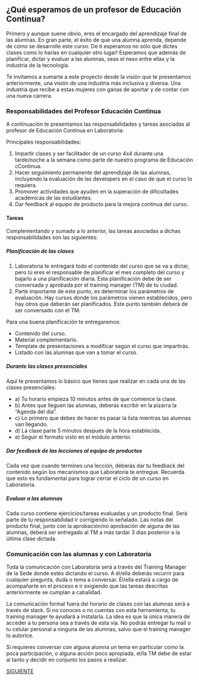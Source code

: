 
## ¿Qué esperamos de un profesor de Educación Continua?

Primero y aunque suene obvio, eres el encargado del aprendizaje final de las alumnas. En gran parte, el éxito de que una alumna aprenda, depende de cómo se desarrolle este curso.
De ti esperamos no sólo que dictes clases como lo harías en cualquier otro lugar! 
Esperamos que además de planificar, dictar y evaluar a las alumnas, seas el nexo entre ellas y la industria de la tecnología.

Te invitamos a sumarte a este proyecto desde la visión que te presentamos anteriormente, una visión de una industria más inclusiva y diversa. Una industria que recibe a estas mujeres con ganas de aportar y de contar con una nueva carrera.

### Responsabilidades del Profesor Educación Continua

A continuación te presentamos las responsabilidades y tareas asociadas al profesor de  Educación Continua en Laboratoria:

Principales responsabilidades:

1) Impartir clases y ser facilitador de un curso 4x4 durante una tarde/noche a la semana como parte de nuestro programa de Educación cContinua.
2) Hacer seguimiento permanente del aprendizaje de las alumnas, incluyendo la evaluación de las developers en el caso de que el curso lo requiera.
3) Promover actividades que ayuden en la superación de dificultades académicas de las estudiantes.
4) Dar feedback al equipo de producto para la mejora continua del curso.

#### Tareas

Complementando y sumado a lo anterior, las tareas asociadas a dichas responsabilidades son las siguientes:

##### Planificación de las clases
1) Laboratoria te entregará todo el contenido del curso que se va a dictar, pero tú eres el responsable de planificar el mes completo del curso y bajarlo  a una planificación diaria. Esta planificación debe de ser conversada y aprobada por el training manager (TM) de tu ciudad.
2) Parte importante de este punto, es determinar los parámetros de evaluación. Hay cursos donde los parámetros vienen establecidos, pero hay otros que deberán ser planificados. Este punto también deberá de ser conversado con el TM.

Para una buena planificación te entregaremos: 
- Contenido del curso.
- Material complementario.
- Template de presentaciones a modificar según el curso que impartirás.
- Listado con las alumnas que van a tomar el curso.

##### Durante las clases presenciales
Aquí te presentamos lo básico que tienes que realizar en cada una de las clases presenciales:
- a) Tu horario empieza 10 minutos antes de que comience la clase.
- b) Antes que lleguen las alumnas, deberás escribir en la pizarra la “Agenda del día”.
- c) Lo primero que debes de hacer es pasar la lista mientras las alumnas van llegando.
- d) La clase parte 5 minutos después de la hora establecida.
- e) Seguir el formato visto en el módulo anterior.

##### Dar feedback de las lecciones al equipo de productos
Cada vez que cuando termines una lección, deberás dar tu feedback del contenido según los mecanismos que Laboratoria te entregue. Recuerda que esto es fundamental para lograr cerrar el ciclo de un curso en Laboratoria.

##### Evaluar a las alumnas
Cada curso contiene ejercicios/tareas evaluadas y un producto final. Será parte de tu responsabilidad ir corrigiendo lo señalado. 
Las notas del producto final, junto con la aprobación/no aprobación de alguna de las alumnas, deberá ser entregado al TM a más tardar 3 dias posterior a la última clase dictada. 

### Comunicación con las alumnas y con Laboratoria

Toda la comunicación con Laboratoria será a través del Training Manager de la Sede donde estés dictando el curso. A él/ella deberás recurrir para cualquier pregunta, duda o tema a conversar. Él/ella estará a cargo de acompañarte en el proceso e ir exigiendo que las tareas descritas anteriormente se cumplan a cabalidad.

La comunicación formal fuera del horario de clases con las alumnas será a través de slack. Si no conoces o no cuentas con esta herramienta, tu training manager te ayudará a instalarla. La idea es que la única manera de acceder a tu persona sea a través de esta vía. No podrás entregar tu mail o tu celular personal a ninguna de las alumnas, salvo que el training manager lo autorice. 

Si requieres conversar con alguna alumna un tema en particular como la poca participación, o alguna acción poco apropiada, el/la TM debe de estar al tanto y decidir en conjunto los pasos a realizar.

[SIGUIENTE](03.comportamiento.md)
